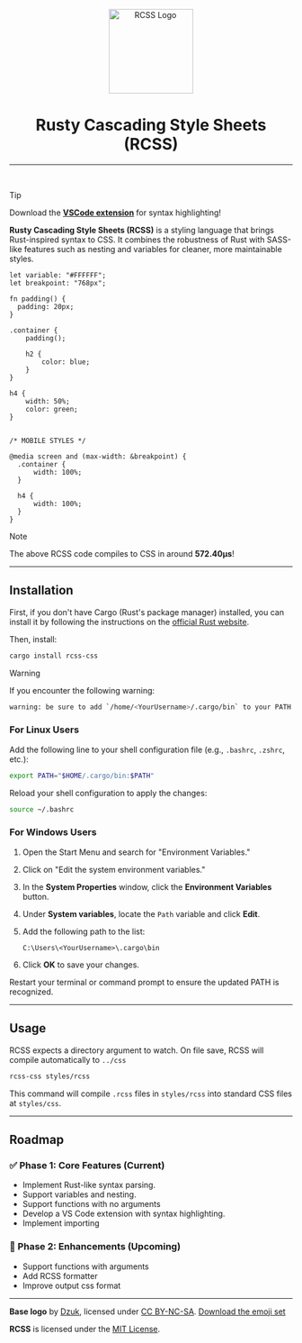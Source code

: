 <div id="toc">
  <ul style="list-style: none">
    <summary>
      <p align="center">
        <img src="./assets/logo/128.png" alt="RCSS Logo" width="150">
      </p>
    </summary>
  </ul>
</div>

<div align="center">
  <div id="toc">
    <ul style="list-style: none">
      <summary>
        <h1>Rusty Cascading Style Sheets (RCSS)</h1>
      </summary>
    </ul>
  </div>
</div>

---

<p align="center">
  <a aria-label="License" href="https://github.com/ved-patel226/rcss/blob/master/LICENSE"><img alt="" src="https://img.shields.io/npm/l/turbo.svg?style=for-the-badge&labelColor=000000&color="></a>
  <a aria-label="Join the community on GitHub" href="https://github.com/ved-patel226/rcss/discussions"><img alt="" src="https://img.shields.io/badge/Join%20the%20community-blueviolet.svg?style=for-the-badge&logo=turborepo&labelColor=000000&logoWidth=20&logoColor=white"></a>
  <a aria-label="Crates.io Package" href="https://crates.io/crates/rcss-css"><img alt="" src="https://img.shields.io/crates/v/rcss-css?style=for-the-badge"></a>
</p>

> [!TIP]
> Download the **[VSCode extension](https://marketplace.visualstudio.com/items?itemName=rcss-syntax-highlighting.rcss)** for syntax highlighting!

**Rusty Cascading Style Sheets (RCSS)** is a styling language that brings Rust-inspired syntax to CSS. It combines the robustness of Rust with SASS-like features such as nesting and variables for cleaner, more maintainable styles.

```rcss
let variable: "#FFFFFF";
let breakpoint: "768px";

fn padding() {
  padding: 20px;
}

.container {
    padding();

    h2 {
        color: blue;
    }
}

h4 {
    width: 50%;
    color: green;
}


/* MOBILE STYLES */

@media screen and (max-width: &breakpoint) {
  .container {
      width: 100%;
  }

  h4 {
      width: 100%;
  }
}
```

> [!NOTE]
> The above RCSS code compiles to CSS in around **572.40µs**!

---

<div id="toc">
  <ul style="list-style: none">
    <summary>
      <h2> Installation </h2>
    </summary>
  </ul>
</div>

First, if you don't have Cargo (Rust's package manager) installed, you can install it by following the instructions on the [official Rust website](https://www.rust-lang.org/tools/install).

Then, install:

```bash
cargo install rcss-css
```

> [!WARNING]
> If you encounter the following warning:
>
> ```bash
> warning: be sure to add `/home/<YourUsername>/.cargo/bin` to your PATH to be able to run the installed binaries
> ```
>
> ### **For Linux Users**
>
> Add the following line to your shell configuration file (e.g., `.bashrc`, `.zshrc`, etc.):
>
> ```bash
> export PATH="$HOME/.cargo/bin:$PATH"
> ```
>
> Reload your shell configuration to apply the changes:
>
> ```bash
> source ~/.bashrc
> ```
>
> ### **For Windows Users**
>
> 1. Open the Start Menu and search for "Environment Variables."
> 2. Click on "Edit the system environment variables."
> 3. In the **System Properties** window, click the **Environment Variables** button.
> 4. Under **System variables**, locate the `Path` variable and click **Edit**.
> 5. Add the following path to the list:
>
>    ```
>    C:\Users\<YourUsername>\.cargo\bin
>    ```
>
> 6. Click **OK** to save your changes.
>
> Restart your terminal or command prompt to ensure the updated PATH is recognized.

---

<div id="toc">
  <ul style="list-style: none">
    <summary>
      <h2> Usage </h2>
    </summary>
  </ul>
</div>

RCSS expects a directory argument to watch. On file save, RCSS will compile automatically to `../css`

```bash
rcss-css styles/rcss
```

This command will compile `.rcss` files in `styles/rcss` into standard CSS files at `styles/css`.

---

<div id="toc">
  <ul style="list-style: none">
    <summary>
      <h2> Roadmap </h2>
    </summary>
  </ul>
</div>

### ✅ Phase 1: Core Features (Current)

- Implement Rust-like syntax parsing.
- Support variables and nesting.
- Support functions with no arguments
- Develop a VS Code extension with syntax highlighting.
- Implement importing

### 🚧 Phase 2: Enhancements (Upcoming)

- Support functions with arguments
- Add RCSS formatter
- Improve output css format

---

**Base logo** by [Dzuk](https://github.com/dzuk-mutant), licensed under [CC BY-NC-SA](https://creativecommons.org/licenses/by-nc-sa/4.0/). [Download the emoji set](https://rustacean.net/fan-art.html#fanart)

**RCSS** is licensed under the [MIT License](https://opensource.org/licenses/MIT).
